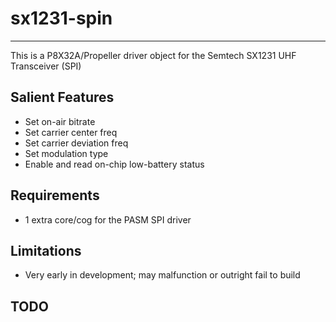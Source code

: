 # sx1231-spin 
---------------

This is a P8X32A/Propeller driver object for the Semtech SX1231 UHF Transceiver (SPI)

## Salient Features

* Set on-air bitrate
* Set carrier center freq
* Set carrier deviation freq
* Set modulation type
* Enable and read on-chip low-battery status

## Requirements

* 1 extra core/cog for the PASM SPI driver

## Limitations

* Very early in development; may malfunction or outright fail to build

## TODO

